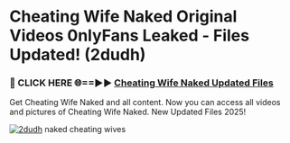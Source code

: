 # Cheating Wife Naked Original Videos 0nlyFans Leaked - Files Updated! (2dudh)

<h3>🔴 CLICK HERE 🌐==►► <a href="https://tinyurl.com/yckcrads" rel="nofollow">Cheating Wife Naked Updated Files</a></h3>

Get Cheating Wife Naked and all content. Now you can access all videos and pictures of Cheating Wife Naked. New Updated Files 2025!

[![2dudh](https://i.imgur.com/hpKpOFt.gif)](https://tinyurl.com/yckcrads)
naked cheating wives